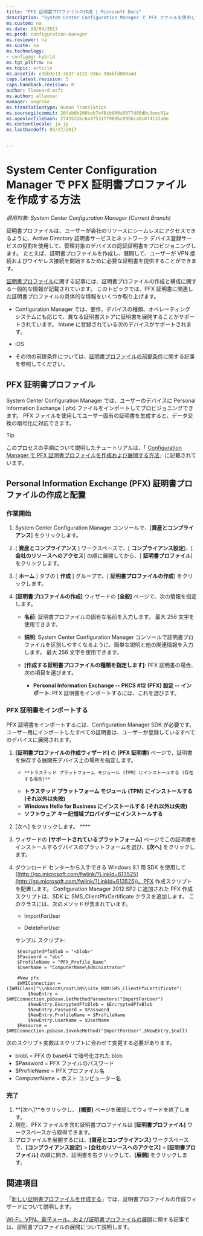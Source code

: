 ```yaml
---
title: "PFX 証明書プロファイルの作成 | Microsoft Docs"
description: "System Center Configuration Manager で PFX ファイルを使用して暗号化されたデータ交換をサポートするユーザーに固有の証明書を生成する方法について説明します。"
ms.custom: na
ms.date: 04/04/2017
ms.prod: configuration-manager
ms.reviewer: na
ms.suite: na
ms.technology:
- configmgr-hybrid
ms.tgt_pltfrm: na
ms.topic: article
ms.assetid: e3bb3e13-3037-4122-93bc-504bfd080a4d
caps.latest.revision: 5
caps.handback.revision: 0
author: lleonard-msft
ms.author: alleonar
manager: angrobe
ms.translationtype: Human Translation
ms.sourcegitcommit: 26feb0b166beb7e48cb800a5077d00dbc3eec51a
ms.openlocfilehash: 27435316c6e47531ff989bc8956ca0c874131a0e
ms.contentlocale: ja-jp
ms.lasthandoff: 05/17/2017


---
```

# <a name="how-to-create-pfx-certificate-profiles-in-system-center-configuration-manager"></a>System Center Configuration Manager で PFX 証明書プロファイルを作成する方法

*適用対象: System Center Configuration Manager (Current Branch)*

証明書プロファイルは、ユーザーが会社のリソースにシームレスにアクセスできるように、Active Directory 証明書サービスとネットワーク デバイス登録サービスの役割を使用して、管理対象のデバイスの認証証明書をプロビジョニングします。 たとえば、証明書プロファイルを作成し、展開して、ユーザーが VPN 接続およびワイヤレス接続を開始するために必要な証明書を提供することができます。

[証明書プロファイル](../../protect/deploy-use/introduction-to-certificate-profiles.md)に関する記事には、証明書プロファイルの作成と構成に関する一般的な情報が記載されています。 このトピックでは、PFX 証明書に関連した証明書プロファイルの具体的な情報をいくつか取り上げます。

-  Configuration Manager では、要件、デバイスの種類、オペレーティング システムにも応じて、異なる証明書ストアに証明書を展開することがサポートされています。 Intune に登録されている次のデバイスがサポートされます。

 -   iOS  

- その他の前提条件については、[証明書プロファイルの前提条件](../../protect/plan-design/prerequisites-for-certificate-profiles.md)に関する記事を参照してください。

## <a name="pfx-certificate-profiles"></a>PFX 証明書プロファイル
System Center Configuration Manager では、ユーザーのデバイスに Personal Information Exchange (.pfx) ファイルをインポートしてプロビジョニングできます。 PFX ファイルを使用してユーザー固有の証明書を生成すると、データ交換の暗号化に対応できます。

> [!TIP]  
>  このプロセスの手順について説明したチュートリアルは、「 [Configuration Manager で PFX 証明書プロファイルを作成および展開する方法](http://blogs.technet.com/b/karanrustagi/archive/2015/09/01/how-to-create-and-deploy-pfx-certificate-profiles-in-configuration-manager.aspx)」に記載されています。  

## <a name="create-and-deploy-a-personal-information-exchange-pfx-certificate-profile"></a>Personal Information Exchange (PFX) 証明書プロファイルの作成と配置  

### <a name="get-started"></a>作業開始

1.  System Center Configuration Manager コンソールで、[**資産とコンプライアンス**] をクリックします。  

2.  [ **資産とコンプライアンス** ] ワークスペースで、[ **コンプライアンス設定**]、[ **会社のリソースへのアクセス**] の順に展開してから、[ **証明書プロファイル**] をクリックします。  

3.  [ **ホーム** ] タブの [ **作成** ] グループで、[ **証明書プロファイルの作成**] をクリックします。

4.  **[証明書プロファイルの作成]** ウィザードの **[全般]** ページで、次の情報を指定します。  

    -   **名前**: 証明書プロファイルの固有な名前を入力します。 最大 256 文字を使用できます。  

    -   **説明**: System Center Configuration Manager コンソールで証明書プロファイルを区別しやすくなるように、簡単な説明と他の関連情報を入力します。 最大 256 文字を使用できます。  

    -   **[作成する証明書プロファイルの種類を指定します]**: PFX 証明書の場合、次の項目を選びます。  

        -   **Personal Information Exchange -- PKCS #12 (PFX) 設定 -- インポート**: PFX 証明書をインポートするには、これを選びます。  
       

### <a name="import-a-pfx-certificate"></a>PFX 証明書をインポートする

PFX 証明書をインポートするには、Configuration Manager SDK が必要です。 ユーザー用にインポートしたすべての証明書は、ユーザーが登録しているすべてのデバイスに展開されます。

1. **[証明書プロファイルの作成ウィザード]** の **[PFX 証明書]** ページで、証明書を保存する展開先デバイス上の場所を指定します。
    -     **トラステッド プラットフォーム モジュール (TPM) にインストールする (存在する場合)**  
    -   **トラステッド プラットフォーム モジュール (TPM) にインストールする (それ以外は失敗)** 
    -   **Windows Hello for Business にインストールする (それ以外は失敗)** 
    -   **ソフトウェア キー記憶域プロバイダーにインストールする** 
2. [次へ] をクリックします。 **** 
3. ウィザードの **[サポートされているプラットフォーム]** ページでこの証明書をインストールするデバイスのプラットフォームを選び、**[次へ]** をクリックします。
4. ダウンロード センターから入手できる Windows 8.1 用 SDK を使用して ([http://go.microsoft.com/fwlink/?LinkId=613525](http://go.microsoft.com/fwlink/?LinkId=613525))、PFX 作成スクリプトを配置します。 Configuration Manager 2012 SP2 に追加された PFX 作成スクリプトは、SDK に SMS_ClientPfxCertificate クラスを追加します。 このクラスには、次のメソッドが含まれています。  

    -   ImportForUser  

    -   DeleteForUser  

     サンプル スクリプト:  

```  
    $EncryptedPfxBlob = "<blob>"  
    $Password = "abc"  
    $ProfileName = "PFX_Profile_Name"  
    $UserName = "ComputerName\Administrator"  

    #New pfx  
    $WMIConnection = ([WMIClass]"\\nksccm\root\SMS\Site_MDM:SMS_ClientPfxCertificate")  
        $NewEntry = $WMIConnection.psbase.GetMethodParameters("ImportForUser")  
        $NewEntry.EncryptedPfxBlob = $EncryptedPfxBlob  
        $NewEntry.Password = $Password  
        $NewEntry.ProfileName = $ProfileName  
        $NewEntry.UserName = $UserName  
    $Resource = $WMIConnection.psbase.InvokeMethod("ImportForUser",$NewEntry,$null)  

```  

次のスクリプト変数はスクリプトに合わせて変更する必要があります。  

   -   blob\ = PFX の base64 で暗号化された blob  
   -   $Password = PFX ファイルのパスワード  
   -   $ProfileName = PFX プロファイル名  
   -   ComputerName = ホスト コンピューター名   



### <a name="finish-up"></a>完了

1.  **[次へ]**をクリックし、 **[概要]** ページを確認してウィザードを終了します。  
2.  現在、PFX ファイルを含む証明書プロファイルは **[証明書プロファイル]** ワークスペースから取得できます。 
3.  プロファイルを展開するには、**[資産とコンプライアンス]** ワークスペースで、**[コンプライアンス設定]** > **[会社のリソースへのアクセス]** > **[証明書プロファイル]** の順に開き、証明書を右クリックして、**[展開]** をクリックします。 



## <a name="see-also"></a>関連項目
「[新しい証明書プロファイルを作成する](../../protect/deploy-use/create-certificate-profiles.md#create-a-new-certificate-profile)」では、証明書プロファイルの作成ウィザードについて説明します。

[Wi-Fi、VPN、電子メール、および証明書プロファイルの展開](../../protect/deploy-use/deploy-wifi-vpn-email-cert-profiles.md)に関する記事では、証明書プロファイルの展開について説明します。
